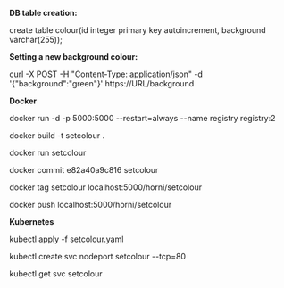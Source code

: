 **DB table creation:**

create table colour(id integer primary key autoincrement, background varchar(255));


**Setting a new background colour:**

curl -X POST -H "Content-Type: application/json" -d '{"background":"green"}' https://URL/background


**Docker**

docker run -d -p 5000:5000 --restart=always --name registry registry:2

docker build -t setcolour .

docker run setcolour

docker commit e82a40a9c816 setcolour

docker tag setcolour localhost:5000/horni/setcolour

docker push localhost:5000/horni/setcolour


**Kubernetes**

kubectl apply -f setcolour.yaml

kubectl create svc nodeport setcolour --tcp=80

kubectl get svc setcolour


